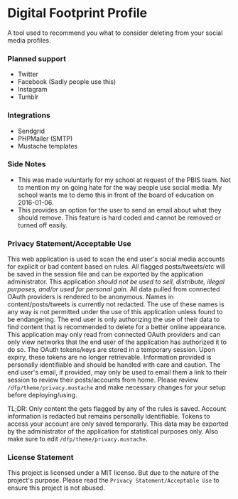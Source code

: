 # Digital Footprint Profile

A tool used to recommend you what to consider deleting from your social media profiles.

### Planned support

- Twitter
- Facebook (Sadly people use this)
- Instagram
- Tumblr

### Integrations

- Sendgrid
- PHPMailer (SMTP)
- Mustache templates

### Side Notes

- This was made vuluntarly for my school at request of the PBIS team. Not to
mention my on going hate for the way people use social media. My school wants
me to demo this in front of the board of education on 2016-01-06.
- This provides an option for the user to send an email about what they should
remove. This feature is hard coded and cannot be removed or turned off easily.

### Privacy Statement/Acceptable Use

This web application is used to scan the end user's social media accounts
for explicit or bad content based on rules. All flagged posts/tweets/etc
will be saved in the session file and can be exported by the application
administrator. This application *should not be used to sell, distribute,
illegal purposes, and/or used for personal gain.* All data pulled from
connected OAuth providers is rendered to be anonymous. Names in
content/posts/tweets is currently not redacted. The use of these names is
any way is not permitted under the use of this application unless found to
be endangering. The end user is only authorizing the use of their data to
find content that is recommended to delete for a better online appearance.
This application may only read from connected OAuth providers and can only
view networks that the end user of the application has authorized it to do
so. The OAuth tokens/keys are stored in a temporary session. Upon expiry,
these tokens are no longer retrievable. Information provided is personally
identifiable and should be handled with care and caution. The end user's
email, if provided, may only be used to email them a link to their session
to review their posts/accounts from home. Please review
`/dfp/theme/privacy.mustache` and make necessary changes for your setup
before deploying/using.


TL;DR: Only content the gets flagged by any of the rules is saved.
Account information is redacted but remains personally identifiable.
Tokens to access your account are only saved temporarly. This data
may be exported by the administrator of the application for
statistical purposes only. Also make sure to edit `/dfp/theme/privacy.mustache`.

### License Statement

This project is licensed under a MIT license. But due to the nature of
the project's purpose. Please read the `Privacy Statement/Acceptable Use`
to ensure this project is not abused.